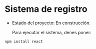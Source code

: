 <h1> Sistema de registro</h1>

- Estado del proyecto: En construcción.

  Para ejecutar el sistema, denes poner:
  
```npm install react```
